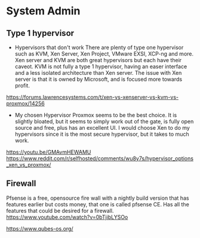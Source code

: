 # System Admin

## Type 1 hypervisor
* Hypervisors that don't work
There are plenty of type one hypervisor such as KVM, Xen Server, Xen Project, VMware EXSI, XCP-ng and more. Xen server and KVM are both great hypervisors but each have their caveot. KVM is not fully a type 1 hypervisor, having an easer interface and a less isolated architecture than Xen server. The issue with Xen server is that it is owned by Microsoft, and is focused more towards profit.

https://forums.lawrencesystems.com/t/xen-vs-xenserver-vs-kvm-vs-proxmox/14256

* My chosen Hypervisor
Proxmox seems to be the best choice. It is slightly bloated, but it seems to simply work out of the gate, is fully open source and free, plus has an excellent UI. I would choose Xen to do my hypervisors since it is the most secure hypervisor, but it takes to much work. 

https://youtu.be/GMAvmHEWAMU
https://www.reddit.com/r/selfhosted/comments/wu8y7s/hypervisor_options_xen_vs_proxmox/



## Firewall
Pfsense is a free, opensource fire wall with a nightly build version that has features earlier but costs money, that one is called pfsense CE. Has all the features that could be desired for a firewall. https://www.youtube.com/watch?v=0bTjibLYSOo



https://www.qubes-os.org/